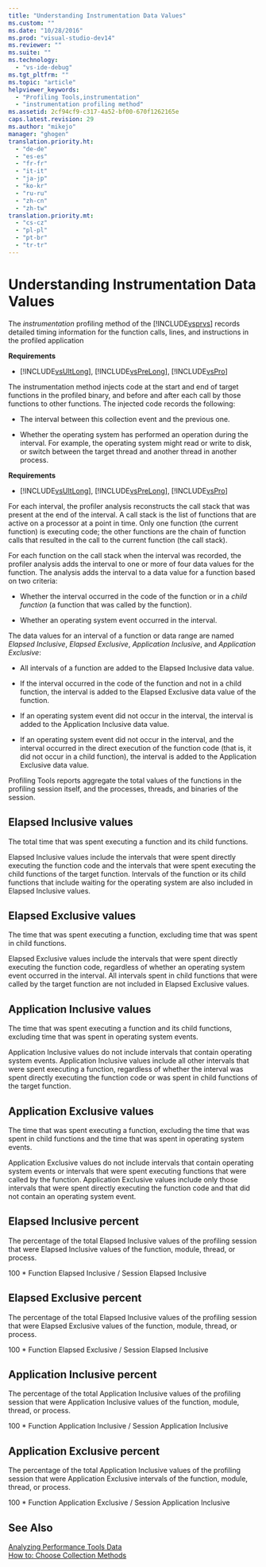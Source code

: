 ```yaml
---
title: "Understanding Instrumentation Data Values"
ms.custom: ""
ms.date: "10/28/2016"
ms.prod: "visual-studio-dev14"
ms.reviewer: ""
ms.suite: ""
ms.technology: 
  - "vs-ide-debug"
ms.tgt_pltfrm: ""
ms.topic: "article"
helpviewer_keywords: 
  - "Profiling Tools,instrumentation"
  - "instrumentation profiling method"
ms.assetid: 2cf94cf9-c317-4a52-bf00-670f1262165e
caps.latest.revision: 29
ms.author: "mikejo"
manager: "ghogen"
translation.priority.ht: 
  - "de-de"
  - "es-es"
  - "fr-fr"
  - "it-it"
  - "ja-jp"
  - "ko-kr"
  - "ru-ru"
  - "zh-cn"
  - "zh-tw"
translation.priority.mt: 
  - "cs-cz"
  - "pl-pl"
  - "pt-br"
  - "tr-tr"
---
```

# Understanding Instrumentation Data Values
The *instrumentation* profiling method of the [!INCLUDE[vsprvs](../code-quality/includes/vsprvs_md.md)] records detailed timing information for the function calls, lines, and instructions in the profiled application  
  
 **Requirements**  
  
-   [!INCLUDE[vsUltLong](../code-quality/includes/vsultlong_md.md)], [!INCLUDE[vsPreLong](../code-quality/includes/vsprelong_md.md)], [!INCLUDE[vsPro](../code-quality/includes/vspro_md.md)]  
  
 The instrumentation method injects code at the start and end of target functions in the profiled binary, and before and after each call by those functions to other functions. The injected code records the following:  
  
-   The interval between this collection event and the previous one.  
  
-   Whether the operating system has performed an operation during the interval. For example, the operating system might read or write to disk, or switch between the target thread and another thread in another process.  
  
 **Requirements**  
  
-   [!INCLUDE[vsUltLong](../code-quality/includes/vsultlong_md.md)], [!INCLUDE[vsPreLong](../code-quality/includes/vsprelong_md.md)], [!INCLUDE[vsPro](../code-quality/includes/vspro_md.md)]  
  
 For each interval, the profiler analysis reconstructs the call stack that was present at the end of the interval. A call stack is the list of functions that are active on a processor at a point in time. Only one function (the current function) is executing code; the other functions are the chain of function calls that resulted in the call to the current function (the call stack).  
  
 For each function on the call stack when the interval was recorded, the profiler analysis adds the interval to one or more of four data values for the function. The analysis adds the interval to a data value for a function based on two criteria:  
  
-   Whether the interval occurred in the code of the function or in a *child function* (a function that was called by the function).  
  
-   Whether an operating system event occurred in the interval.  
  
 The data values for an interval of a function or data range are named *Elapsed Inclusive*, *Elapsed Exclusive*, *Application Inclusive*, and *Application Exclusive*:  
  
-   All intervals of a function are added to the Elapsed Inclusive data value.  
  
-   If the interval occurred in the code of the function and not in a child function, the interval is added to the Elapsed Exclusive data value of the function.  
  
-   If an operating system event did not occur in the interval, the interval is added to the Application Inclusive data value.  
  
-   If an operating system event did not occur in the interval, and the interval occurred in the direct execution of the function code (that is, it did not occur in a child function), the interval is added to the Application Exclusive data value.  
  
 Profiling Tools reports aggregate the total values of the functions in the profiling session itself, and the processes, threads, and binaries of the session.  
  
## Elapsed Inclusive values  
 The total time that was spent executing a function and its child functions.  
  
 Elapsed Inclusive values include the intervals that were spent directly executing the function code and the intervals that were spent executing the child functions of the target function. Intervals of the function or its child functions that include waiting for the operating system are also included in Elapsed Inclusive values.  
  
## Elapsed Exclusive values  
 The time that was spent executing a function, excluding time that was spent in child functions.  
  
 Elapsed Exclusive values include the intervals that were spent directly executing the function code, regardless of whether an operating system event occurred in the interval. All intervals spent in child functions that were called by the target function are not included in Elapsed Exclusive values.  
  
## Application Inclusive values  
 The time that was spent executing a function and its child functions, excluding time that was spent in operating system events.  
  
 Application Inclusive values do not include intervals that contain operating system events. Application Inclusive values include all other intervals that were spent executing a function, regardless of whether the interval was spent directly executing the function code or was spent in child functions of the target function.  
  
## Application Exclusive values  
 The time that was spent executing a function, excluding the time that was spent in child functions and the time that was spent in operating system events.  
  
 Application Exclusive values do not include intervals that contain operating system events or intervals that were spent executing functions that were called by the function. Application Exclusive values include only those intervals that were spent directly executing the function code and that did not contain an operating system event.  
  
## Elapsed Inclusive percent  
 The percentage of the total Elapsed Inclusive values of the profiling session that were Elapsed Inclusive values of the function, module, thread, or process.  
  
 100 * Function Elapsed Inclusive / Session Elapsed Inclusive  
  
## Elapsed Exclusive percent  
 The percentage of the total Elapsed Inclusive values of the profiling session that were Elapsed Exclusive values of the function, module, thread, or process.  
  
 100 * Function Elapsed Exclusive / Session Elapsed Inclusive  
  
## Application Inclusive percent  
 The percentage of the total Application Inclusive values of the profiling session that were Application Inclusive values of the function, module, thread, or process.  
  
 100 * Function Application Inclusive / Session Application Inclusive  
  
## Application Exclusive percent  
 The percentage of the total Application Inclusive values of the profiling session that were Application Exclusive intervals of the function, module, thread, or process.  
  
 100 * Function Application Exclusive / Session Application Inclusive  
  
## See Also  
 [Analyzing Performance Tools Data](../profiling/analyzing-performance-tools-data.md)   
 [How to: Choose Collection Methods](../profiling/how-to-choose-collection-methods.md)